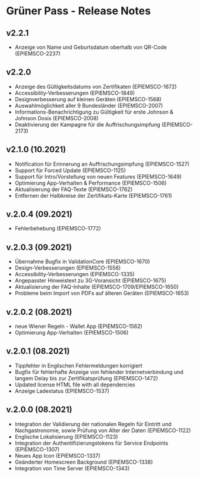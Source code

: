 # Grüner Pass - Release Notes

## v2.2.1

- Anzeige von Name und Geburtsdatum oberhalb von QR-Code (EPIEMSCO-2237)

## v2.2.0

- Anzeige des Gültigkeitsdatums von Zertifikaten (EPIEMSCO-1672)
- Accessibility-Verbesserungen (EPIEMSCO-1849)
- Designverbesserung auf kleinen Geräten (EPIEMSCO-1568)
- Auswahlmöglichkeit aller 9 Bundesländer (EPIEMSCO-2007)
- Informations-Benachrichtigung zu Gültigkeit für erste Johnson & Johnson Dosis (EPIEMSCO-2008)
- Deaktivierung der Kampagne für die Auffrischungsimpfung (EPIEMSCO-2173)

## v2.1.0  (10.2021)
- Notification für Erinnerung an Auffrischungsimpfung (EPIEMSCO-1527)
- Support für Forced Update (EPIEMSCO-1125)
- Support für Intro/Vorstellung von neuen Features (EPIEMSCO-1649)
- Optimierung App-Verhalten & Performance (EPIEMSCO-1506)
- Aktualisierung der FAQ-Texte (EPIEMSCO-1762)
- Entfernen der Halbkreise der Zertifikats-Karte (EPIEMSCO-1761)

## v.2.0.4 (09.2021)

- Fehlerbehebung (EPIEMSCO-1772)

## v.2.0.3 (09.2021)

- Übernahme Bugfix in ValidationCore (EPIEMSCO-1670)
- Design-Verbesserungen (EPIEMSCO-1556)
- Accessibility-Verbesserungen (EPIEMSCO-1335)
- Angepasster Hinweistext zu 3G-Voransicht (EPIEMSCO-1675)
- Aktualisierung der FAQ-Inhalte (EPIEMSCO-1709/EPIEMSCO-1650)
- Probleme beim Import von PDFs auf älteren Geräten (EPIEMSCO-1653)

## v.2.0.2 (08.2021)
- neue Wiener Regeln - Wallet App (EPIEMSCO-1562)
- Optimierung App-Verhalten (EPIEMSCO-1506)

## v.2.0.1 (08.2021)

- Tippfehler in Englischen Fehlermeldungen korrigiert
- Bugfix für fehlerhafte Anzeige von fehlender Internetverbindung und langem Delay bis zur Zertifikatsprüfung (EPIEMSCO-1472)
- Updated license HTML file with all dependencies
- Anzeige Ladestatus (EPIEMSCO-1537)

## v.2.0.0 (08.2021)

- Integration der Validierung der nationalen Regeln für Eintritt und Nachgastronomie, sowie Prüfung von Alter der Daten (EPIEMSCO-1122)
- Englische Lokalisierung (EPIEMSCO-1123)
- Integration der Authentifizierungstokens für Service Endpoints (EPIEMSCO-1307)
- Neues App Icon (EPIEMSCO-1337)
- Geänderter Homescreen Background (EPIEMSCO-1338)
- Integration von Time Server (EPIEMSCO-1343)
